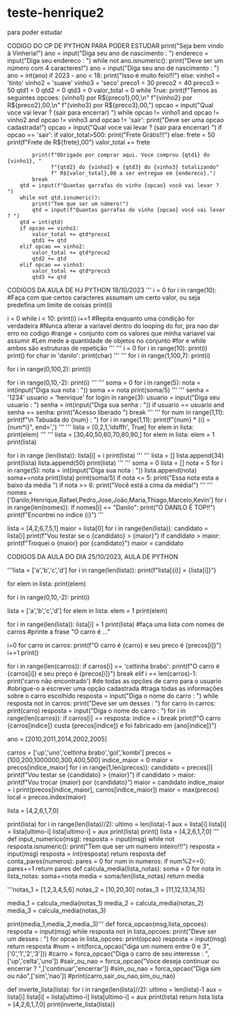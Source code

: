 # teste-henrique2
para poder estudar

CODIGO DO CP DE PYTHON PARA PODER ESTUDAR 
print("Seja bem vindo à Vinheria!")
ano = input("Diga seu ano de nascimento : ")
endereco = input("Diga seu endereco : ")
while not ano.isnumeric():
    print("Deve ser um número com 4 caracteres!")
    ano = input("Diga seu ano de nascimento : ")
ano = int(ano)
if 2023 - ano < 18:
    print("Isso é muito feio!!!")
else:
    vinho1 = 'tinto'
    vinho2 = 'suave'
    vinho3 = 'seco'
    preco1 = 30
    preco2 = 40
    preco3 = 50
    qtd1 = 0
    qtd2 = 0
    qtd3 = 0
    valor_total = 0
    while True:
        print(f"Temos as seguintes opcoes: {vinho1} por R${preco1},00,\n"
              f"{vinho2} por R${preco2},00,\n"
              f"{vinho3} por R${preco3},00,")
        opcao = input("Qual voce vai levar ? (sair para encerrar) ")
        while opcao != vinho1 and opcao != vinho2 and opcao != vinho3 and opcao != 'sair':
            print("Deve ser uma opcao cadastrada!")
            opcao = input("Qual voce vai levar ? (sair para encerrar) ")
        if opcao == 'sair':
            if valor_total>500:
                print("Frete Grátis!!!")
            else:
                frete = 50
                print(f"Frete de R${frete},00")
                valor_total += frete

            print(f"Obrigado por comprar aqui. Voce comprou {qtd1} do {vinho1}, "
                  f"{qtd2} do {vinho2} e {qtd3} do {vinho3} totalizando"
                  f" R${valor_total},00 a ser entregue em {endereco}.")
            break
        qtd = input(f"Quantas garrafas do vinho {opcao} você vai levar ? ")
        while not qtd.isnumeric():
            print("Tem que ser um número!")
            qtd = input(f"Quantas garrafas do vinho {opcao} você vai levar ? ")
        qtd = int(qtd)
        if opcao == vinho1:
            valor_total += qtd*preco1
            qtd1 += qtd
        elif opcao == vinho2:
            valor_total += qtd*preco2
            qtd2 += qtd
        elif opcao == vinho3:
            valor_total += qtd*preco3
            qtd3 += qtd


CODIGOS DA AULA DE HJ PYTHON 18/10/2023
'''
i = 0
for i in range(10): #Faça com que certos caracteres assumam um certo valor, ou seja predefina um limite de coisas
    print(i)

i = 0
while i < 10:
    print(i)
    i+=1    #Repita enquanto uma condição for verdadeira
    #Nunca alterar a variavel dentro do looping do for, pra nao dar erro no codigo
    #range = conjunto com os valores que minha variavel vai assumir
    #Len mede a quantidade de objetos no conjunto
#for e while ambos são estruturas de repetição
'''
'''
i = 0
for i in range(10):
    print(i)
print()
for char in 'danilo':
    print(char)
'''
'''
for i in range(1,100,7):
    print(i)

for i in range(0,100,2):
    print(i)

for i in range(0,10,-2):
    print(i) 
'''
'''
soma = 0
for i in range(5):
    nota = int(input("Diga sua nota : "))
    soma += nota
print(soma/5)
'''
'''
senha = '1234'
usuario = 'henrique'
for login in range(3):
    usuario = input("Diga seu usuario : ")
    senha = int(input("Diga sua senha : "))
    if usuario == usuario and senha == senha:
        print("Acesso liberado ")
        break
'''
'''
for num in range(1,11):
   print(f"\n Tabuada do {num} : ")
   for i in range(1,11):
      print(f"{num} * {i} = {num*i}", end=',')
'''
'''
lista = [0,2,1,'idsffh', True]
for elem in lista:
    print(elem)
'''
'''
lista = [30,40,50,60,70,80,90,]
for elem in lista:
    elem = 1
print(lista)


for i in range (len(lista)):
    lista[i] = i
print(lista)
'''
'''
lista = []
lista.append(34)
print(lista)
lista.append(50)
print(lista)
'''
'''
soma = 0
lista = []
nota = 5
for i in range(5):
    nota = int(input("Diga sua nota : "))
    lista.append(nota)
    soma+=nota
    print(lista)
print(soma/5)
if nota <= 5:
    print("Essa nota esta a baixo da média ")
if nota >= 6:
    print("Você está a cima da média!")
'''
'''
nomes = ['Danilo,Henrique,Rafael,Pedro,Jose,João,Maria,Thiago,Marcelo,Kevin']
for i in range(len(nomes)):
    if nomes[i] == "Danilo":
        print("O DANILO É TOP!!")
        print(f"Encontrei no indice {i}")
'''

lista = [4,2,6,7,5,1]
maior = lista[0]
for i in range(len(lista)):
    candidato = lista[i]
    print(f"Vou testar se o {candidato} > {maior}")
    if candidato > maior:
        print(f"Troquei o  {maior} por {candidato}")
        maior = candidato

CODIGOS DA AULA DO DIA 25/10/2023, AULA DE PYTHON 

'''lista = ['a','b','c','d']
for i in range(len(lista)):
    print(f"lista[{i}] = {lista[i]}")

for elem in lista:
    print(elem)

for i in range(0,10,-2):
    print(i)

lista = ['a','b','c','d']
for elem in lista:
    elem = 1
    print(elem)

for i in range(len(lista)):
    lista[i] = 1
print(lista)
#faça uma lista com nomes de carros
#printe a frase "O carro é ..."

i=0
for carro in carros:
    print(f"O carro é {carro} e seu preco é {precos[i]}")
    i+=1
print()


for i in range(len(carros)):
    if carros[i] == 'celtinha brabo':
        print(f"O carro é {carros[i]} e seu preço é {precos[i]}")
        break
    elif i == len(carros)-1:
        print('carro não encontrado')
#de todas as opções de carro para o usuario
#obrigue-o a escrever uma opção cadastrada
#traga todas as informações sobre o carro escolhido
resposta = input("Diga o nome do carro : ")
while resposta not in carros:
    print("Deve ser um desses : ")
    for carro in carros:
        print(carro)
    resposta = input("Diga o nome do carro : ")
for i in range(len(carros)):
    if carros[i] == resposta:
        indice = i
        break
print(f"O carro {carros[indice]} custa {precos[indice]} e foi fabricado em {ano[indice]}")

ano = [2010,2011,2014,2002,2005]

carros = ['up','uno','celtinha brabo','gol','kombi']
precos = [100,200,1000000,300,400,500]
indice_maior = 0
maior = precos[indice_maior]
for i in range(1,len(precos)):
    candidato = precos[i]
    print(f"Vou testar se {candidato} > {maior}")
    if candidato > maior:
        print(f"Vou trocar {maior} por {candidato}")
        maior = candidato
        indice_maior = i
print(precos[indice_maior], carros[indice_maior])
maior = max(precos)
local = precos.index(maior)

lista = [4,2,6,1,7,0]

print(lista)
for i in range(len(lista)//2):
    ultimo = len(lista)-1
    aux = lista[i]
    lista[i] = lista[ultimo-i]
    lista[ultimo-i] = aux
    print(lista)
print()
lista = [4,2,6,1,7,0]
'''
def input_numerico(msg):
    resposta = input(msg)
    while not resposta.isnumeric():
        print("Tem que ser um numero inteiro!!!")
        resposta = input(msg)
    resposta = int(resposta)
    return resposta
def conta_pares(numeros):
    pares = 0
    for num in  numeros:
        if num%2==0:
            pares+=1
    return pares
def calcula_media(lista_notas):
    soma = 0
    for nota in lista_notas:
        soma+=nota
    media = soma/len(lista_notas)
    return media

'''notas_1 = [1,2,3,4,5,6]
notas_2 = [10,20,30]
notas_3 = [11,12,13,14,15]

media_1 = calcula_media(notas_1)
media_2 = calcula_media(notas_2)
media_3 = calcula_media(notas_3)

print(media_1,media_2,media_3)'''
def forca_opcao(msg,lista_opcoes):
    resposta = input(msg)
    while resposta not in lista_opcoes:
        print("Deve ser um desses : ")
        for opcao in lista_opcoes:
            print(opcao)
        resposta = input(msg)
    return resposta
#num = int(forca_opcao("diga um numero entre 0 e 3",['0','1','2','3']))
#carro = forca_opcao("Diga o carro de seu interesse : ",['up','celta','uno'])
#sair_ou_nao = forca_opcao("Voce deseja continuar ou encerrar ? ",['continuar','encerrar'])
#sim_ou_nao = forca_opcao("Diga sim ou não",['sim','nao'])
#print(carro,sair_ou_nao,sim_ou_nao)

def inverte_lista(lista):
    for i in range(len(lista)//2):
        ultimo = len(lista)-1
        aux = lista[i]
        lista[i] = lista[ultimo-i]
        lista[ultimo-i] = aux
        print(lista)
    return lista
lista = [4,2,6,1,7,0]
print(inverte_lista(lista))















